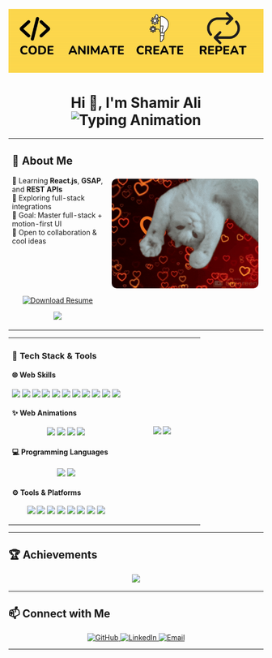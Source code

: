 <!-- Banner -->
<p align="center">
  <img src="https://raw.githubusercontent.com/ShamirAli55/ShamirAli55/main/assets/colors.gif" alt="banner" />
</p>
<h1 align="center">Hi 👋, I'm Shamir Ali <br>
 <img src="https://readme-typing-svg.demolab.com?font=Fira+Code&weight=400&pause=1500&speed=30&color=00F7FF&center=true&vCenter=true&lines=FullStack+Developer;React.js+Focused;UI+Animation+Lover" alt="Typing Animation" />
</h1>

<table align="center">
  <tr>
<td align="left">
  <h2>🚀 About Me</h2>
  <ul style="list-style: none; padding-left: 0;">
    <li>🌱 Learning <strong>React.js</strong>, <strong>GSAP</strong>, and <strong>REST APIs</strong></li>
    <li>🤝 Exploring full-stack integrations</li>
    <li>🧠 Goal: Master full-stack + motion-first UI</li>
    <li>🎯 Open to collaboration & cool ideas</li>
  </ul>
<p align="center" style="margin-top:100px;">
  <a href="https://github.com/ShamirAli55/ShamirAli55/raw/main/Shamir_Ali_Resume.pdf" download>
    <img src="https://img.shields.io/badge/Download_Resume-PDF-red?logo=adobeacrobat&style=for-the-badge" alt="Download Resume" />
  </a>
</p>
<p align="center">
  <a href="mailto:shamirali9779@gmail.com">
    <img src="https://img.shields.io/badge/Open%20to-Collaborate-1f425f.svg?style=for-the-badge&logo=Handshake&logoColor=white&color=green" />
  </a>
</p>
</td>

<td style="flex: 1 1 300px; padding: 10px; text-align: center; min-width: 280px;">
  <img 
    src="https://raw.githubusercontent.com/ShamirAli55/ShamirAli55/main/assets/Hearts.gif" 
    alt="hero-animation" 
    style="width: 100%; max-width: 300px; border-radius: 10px;"  />
</td>

</tr>
</table>


<table>
<tr>
<td>

### 🧰 Tech Stack & Tools

#### 🌐 Web Skills  
<p>
  <img src="https://skillicons.dev/icons?i=html" height="40" />
  <img src="https://skillicons.dev/icons?i=css" height="40" />
  <img src="https://skillicons.dev/icons?i=js" height="40" />
  <img src="https://skillicons.dev/icons?i=ts" height="40" />
  <img src="https://skillicons.dev/icons?i=react" height="40" />
  <img src="https://skillicons.dev/icons?i=tailwind" height="40" />
  <img src="https://skillicons.dev/icons?i=vite" height="40" />
  <img src="https://skillicons.dev/icons?i=nodejs" height="40" />
  <img src="https://skillicons.dev/icons?i=express" height="40" />
  <img src="https://skillicons.dev/icons?i=mysql" height="40" />
  <img src="https://skillicons.dev/icons?i=mongodb" height="40" />
<!--   <img src="https://skillicons.dev/icons?i=php" height="40" /> -->
</p>

#### ✨ Web Animations  
<p align="center">
  <img src="https://img.shields.io/badge/Three.js-000000?style=for-the-badge&logo=three.js&logoColor=white" />
  <img src="https://img.shields.io/badge/GSAP-88CE02?style=for-the-badge&logo=greensock&logoColor=black" />
  <img src="https://img.shields.io/badge/Locomotive-000000?style=for-the-badge&logo=webcomponents.org&logoColor=white" />
  <img src="https://img.shields.io/badge/Swiper-6332F6?style=for-the-badge&logo=swiper&logoColor=white" />
</p>

#### 💻 Programming Languages  
<p  align="center">
<!--   <img src="https://skillicons.dev/icons?i=c" height="40" /> -->
  <img src="https://skillicons.dev/icons?i=cpp" height="40" />
  <img src="https://skillicons.dev/icons?i=python" height="40" />
</p>

#### ⚙️ Tools & Platforms  
<p  align="center">
  <img src="https://skillicons.dev/icons?i=docker" height="40" />
  <img src="https://skillicons.dev/icons?i=git" height="40" />
  <img src="https://skillicons.dev/icons?i=linux" height="40" />
  <img src="https://skillicons.dev/icons?i=vscode" height="40" />
  <img src="https://skillicons.dev/icons?i=figma" height="40" />
  <img src="https://static.vecteezy.com/system/resources/previews/032/329/173/non_2x/canva-icon-logo-symbol-free-png.png" height="40" />
  <img src="https://skillicons.dev/icons?i=ubuntu" height="40" />
  <img src="https://pic.vsixhub.com/5f/af/c4310403-5401-4dec-818c-6bf091f4907c-logo.webp" height="40" />
</p>

</td>
<td align="center" width="40%">
 <div align="center">
  <img src="https://github-readme-stats.vercel.app/api?username=shamirali55&show_icons=true&theme=radical&hide_border=true" />
  <img src="https://github-readme-stats.vercel.app/api/top-langs/?username=shamirali55&layout=compact&theme=radical&hide_border=true" />
</div>

</td>

</tr>
</table>

---
## 🏆 Achievements

<p align="center">
  <img src="https://github-profile-trophy.vercel.app/?username=shamirali55&theme=radical&no-frame=true&row=1&margin-w=10" />
</p>

---


## 📫 Connect with Me

<p align="center">
  <a href="https://github.com/ShamirAli55" target="_blank">
    <img src="https://skillicons.dev/icons?i=github" alt="GitHub" height="42" />
  </a>
  <a href="https://www.linkedin.com/in/shamirali55" target="_blank">
    <img src="https://skillicons.dev/icons?i=linkedin" alt="LinkedIn" height="42" />
  </a>
  <a href="mailto:shamirali9779@gmail.com" target="_blank">
    <img src="https://skillicons.dev/icons?i=gmail" alt="Email" height="42" />
  </a>
</p>

---


